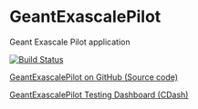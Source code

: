 # GeantExascalePilot
Geant Exascale Pilot application

[![Build Status](https://travis-ci.org/Geant-RnD/GeantExascalePilot.svg?branch=master)](https://travis-ci.org/Geant-RnD/GeantExascalePilot)

[GeantExascalePilot on GitHub (Source code)](https://github.com/Geant-RnD/GeantExascalePilot)

[GeantExascalePilot Testing Dashboard (CDash)]([https://cdash.nersc.gov/index.php?project=TiMemory](https://cdash.nersc.gov/index.php?project=GeantExascalePilot))
